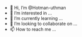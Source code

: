 - 👋 Hi, I’m @Hotman-uthman
- 👀 I’m interested in ...
- 🌱 I’m currently learning ...
- 💞️ I’m looking to collaborate on ...
- 📫 How to reach me ...

<!---
Hotman-uthman/Hotman-uthman is a ✨ special ✨ repository because its `README.md` (this file) appears on your GitHub profile.
You can click the Preview link to take a look at your changes.
--->

